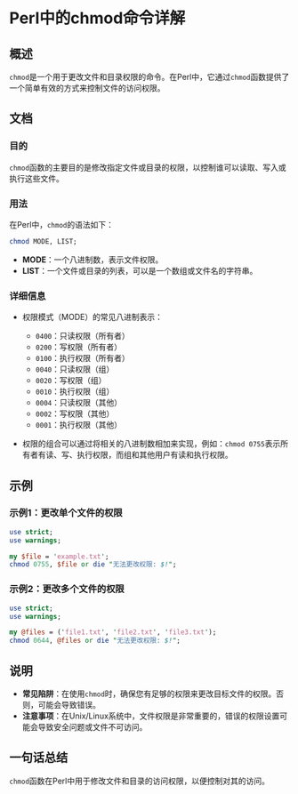 <!--
Meta Description: # Perl中的chmod命令详解 ## 概述 `chmod`是一个用于更改文件和目录权限的命令。在Perl中，它通过`chmod`函数提供了一个简单有效的方式来控制文件的访问权限。 ## 文档 ### 目的 `chmod`函数的主要目的是修改指定文件或目录的权限，以控制谁可以读取、写入或执行这些文...
Meta Keywords: chmod, 执行权限, use, txt, perl
-->

# Perl中的chmod命令详解

## 概述
`chmod`是一个用于更改文件和目录权限的命令。在Perl中，它通过`chmod`函数提供了一个简单有效的方式来控制文件的访问权限。

## 文档
### 目的
`chmod`函数的主要目的是修改指定文件或目录的权限，以控制谁可以读取、写入或执行这些文件。

### 用法
在Perl中，`chmod`的语法如下：
```perl
chmod MODE, LIST;
```
- **MODE**：一个八进制数，表示文件权限。
- **LIST**：一个文件或目录的列表，可以是一个数组或文件名的字符串。

### 详细信息
- 权限模式（MODE）的常见八进制表示：
  - `0400`：只读权限（所有者）
  - `0200`：写权限（所有者）
  - `0100`：执行权限（所有者）
  - `0040`：只读权限（组）
  - `0020`：写权限（组）
  - `0010`：执行权限（组）
  - `0004`：只读权限（其他）
  - `0002`：写权限（其他）
  - `0001`：执行权限（其他）

- 权限的组合可以通过将相关的八进制数相加来实现，例如：`chmod 0755`表示所有者有读、写、执行权限，而组和其他用户有读和执行权限。

## 示例
### 示例1：更改单个文件的权限
```perl
use strict;
use warnings;

my $file = 'example.txt';
chmod 0755, $file or die "无法更改权限: $!";
```

### 示例2：更改多个文件的权限
```perl
use strict;
use warnings;

my @files = ('file1.txt', 'file2.txt', 'file3.txt');
chmod 0644, @files or die "无法更改权限: $!";
```

## 说明
- **常见陷阱**：在使用`chmod`时，确保您有足够的权限来更改目标文件的权限。否则，可能会导致错误。
- **注意事项**：在Unix/Linux系统中，文件权限是非常重要的，错误的权限设置可能会导致安全问题或文件不可访问。

## 一句话总结
`chmod`函数在Perl中用于修改文件和目录的访问权限，以便控制对其的访问。